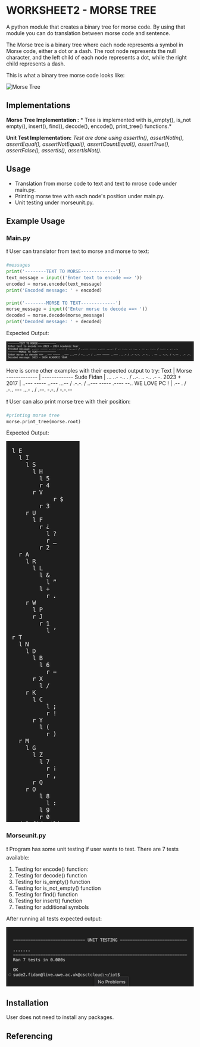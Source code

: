 # **WORKSHEET2 - MORSE TREE**

A python module that creates a binary tree for morse code. By using that module you can do translation between morse code and sentence. 

The Morse tree is a binary tree where each node represents a symbol in Morse code, either a dot or a dash. The root node represents the null character, and the left child of each node represents a dot, while the right child represents a dash.
 
This is what a binary tree morse code looks like:

![Morse Tree](https://user-images.githubusercontent.com/47689166/57795916-d0c1e300-774f-11e9-8989-7d2dc6b7e531.png) 

## **Implementations**
**Morse Tree Implementation :** * Tree is implemented with is_empty(), is_not empty(), insert(), find(), decode(), encode(), print_tree() functions.*

**Unit Test Implementation:** *Test are done using assertIn(), assertNotIn(), assertEqual(), assertNotEqual(), assertCountEqual(), assertTrue(), assertFalse(), assertIs(), assertIsNot().*


## **Usage**
* Translation from morse code to text and text to mrose code under main.py.
* Printing morse tree with each node's position under main.py.
* Unit testing under morseunit.py.

## **Example Usage**

### **Main.py**

❗ User can translator from text to morse and morse to text:
```python
#messages
print('--------TEXT TO MORSE-------------')
text_message = input(('Enter text to encode ==> '))
encoded = morse.encode(text_message)
print('Encoded message: ' + encoded)

print('--------MORSE TO TEXT-------------')
morse_message = input(('Enter morse to decode ==> '))
decoded = morse.decode(morse_message)
print('Decoded message: ' + decoded) 
```
Expected Output:

![printing morse tree](images/translator_terminal.jpg)

Here is some other examples with their expected output to try:
Text  | Morse
------------- | -------------
Sude Fidan  | ... ..- -.. . / ..-. .. -.. .- -.
2023 + 2017 | ..--- ----- ..--- ...-- / .-.-. / ..--- ----- .---- --..
WE LOVE PC ! | .-- . / .-.. --- ...- . / .--. -.-. / -.-.--


❗ User can also print morse tree with their position:

```python
#printing morse tree
morse.print_tree(morse.root)
```
Expected Output:

![printing morse tree](images/print_tree_terminal.jpg)

### **Morseunit.py**
❗ Program has some unit testing if user wants to test. There are 7 tests available:

1. Testing for encode() function:
2. Testing for decode() function
3. Testing for is_empty() function
4. Testing for is_not_empty() function
5. Testing for find() function
6. Testing for insert() function
7. Testing for additional symbols
   

After running all tests expected output:

![printing unit testing](images/unit_testing_terminal.jpg)


## **Installation**
User does not need to install any packages.


## **Referencing**
